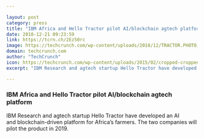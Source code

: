 ```yaml
---

layout: post
category: press
title: "IBM Africa and Hello Tractor pilot AI/blockchain agtech platform"
date: 2018-12-21 09:23:59
link: https://tcrn.ch/2Ez50rc
image: https://techcrunch.com/wp-content/uploads/2018/12/TRACTOR.PHOTO_.jpg?w=600
domain: techcrunch.com
author: "TechCrunch"
icon: https://techcrunch.com/wp-content/uploads/2015/02/cropped-cropped-favicon-gradient.png?w=180
excerpt: "IBM Research and agtech startup Hello Tractor have developed an AI and blockchain-driven platform for Africa’s farmers. The two companies will pilot the product in 2019."

---
```


### IBM Africa and Hello Tractor pilot AI/blockchain agtech platform

IBM Research and agtech startup Hello Tractor have developed an AI and blockchain-driven platform for Africa’s farmers. The two companies will pilot the product in 2019.